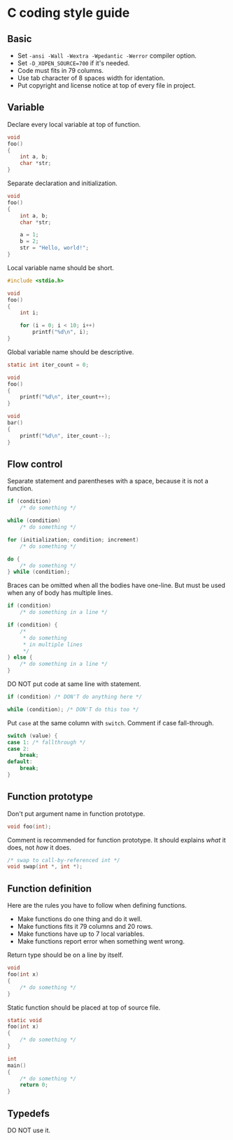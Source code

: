 C coding style guide
====================

Basic
-----

* Set `-ansi -Wall -Wextra -Wpedantic -Werror` compiler option.
* Set `-D_XOPEN_SOURCE=700` if it's needed.
* Code must fits in 79 columns.
* Use tab character of 8 spaces width for identation.
* Put copyright and license notice at top of every file in project.

Variable
--------

Declare every local variable at top of function.
```c
void
foo()
{
	int a, b;
	char *str;
}
```

Separate declaration and initialization.
```c
void
foo()
{
	int a, b;
	char *str;

	a = 1;
	b = 2;
	str = "Hello, world!";
}
```

Local variable name should be short. 
```c
#include <stdio.h>

void
foo()
{
	int i;

	for (i = 0; i < 10; i++)
		printf("%d\n", i);
}
```

Global variable name should be descriptive.
```c
static int iter_count = 0;

void
foo()
{
	printf("%d\n", iter_count++);
}

void
bar()
{
	printf("%d\n", iter_count--);
}
```

Flow control
------------

Separate statement and parentheses with a space, because it is not a function.
```c
if (condition)
	/* do something */

while (condition)
	/* do something */

for (initialization; condition; increment)
	/* do something */

do {
	/* do something */
} while (condition);
```

Braces can be omitted when all the bodies have one-line. But must be used when
any of body has multiple lines.
```c
if (condition)
	/* do something in a line */

if (condition) {
	/*
	 * do something
	 * in multiple lines
	 */
} else {
	/* do something in a line */
}
```

DO NOT put code at same line with statement.
```c
if (condition) /* DON'T do anything here */

while (condition); /* DON'T do this too */
```

Put `case` at the same column with `switch`. Comment if case fall-through.
```c
switch (value) {
case 1: /* fallthrough */
case 2:
	break;
default:
	break;
}
```

Function prototype
------------------

Don't put argument name in function prototype.
```c
void foo(int);
```

Comment is recommended for function prototype. It should explains *what* it
does, not *how* it does.
```c
/* swap to call-by-referenced int */
void swap(int *, int *);
```

Function definition
-------------------

Here are the rules you have to follow when defining functions.
* Make functions do one thing and do it well.
* Make functions fits it 79 columns and 20 rows.
* Make functions have up to 7 local variables.
* Make functions report error when something went wrong.

Return type should be on a line by itself.
```c
void
foo(int x)
{
	/* do something */
}
```

Static function should be placed at top of source file.
```c
static void
foo(int x)
{
	/* do something */
}

int
main()
{
	/* do something */
	return 0;
}
```

Typedefs
--------

DO NOT use it.
